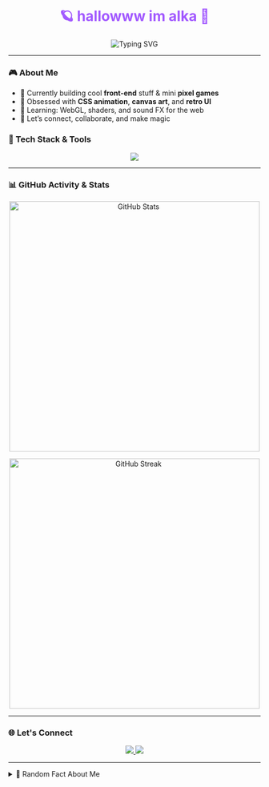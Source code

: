 <h1 align="center" style="color:#a259ff;">🪐 hallowww im alka  👋</h1>

<p align="center">
  <img src="https://readme-typing-svg.herokuapp.com?font=Fira+Code&size=24&duration=3000&pause=1000&color=A259FF&center=true&vCenter=true&width=500&lines=Hi,+I'm+Alka+.;Creative+Dev+%7C+Game+Builder+%7C+Pixel+Lover.;Let’s+create+something+beautiful!" alt="Typing SVG" />
</p>

---

### 🎮 About Me
- 🔭 Currently building cool **front-end** stuff & mini **pixel games**
- 🎨 Obsessed with **CSS animation**, **canvas art**, and **retro UI**
- 🌱 Learning: WebGL, shaders, and sound FX for the web
- 💬 Let’s connect, collaborate, and make magic

### 🧠 Tech Stack & Tools
<p align="center">
  <img src="https://skillicons.dev/icons?i=html,css,js,ts,react,nextjs,python,figma,git" />
</p>

---

### 📊 GitHub Activity & Stats

<div style="text-align: center;">

  <!-- GitHub Stats -->
  <img 
    src="https://github-readme-stats.vercel.app/api?username=Alkapensemyu&show_icons=true&theme=dark" 
    alt="GitHub Stats"
    width="500"
  />

  <!-- GitHub Streak -->
  <img 
    src="https://streak-stats.demolab.com?user=Alkapensemyu&theme=dark&date_format=M%20j%5B%2C%20Y%5D" 
    alt="GitHub Streak"
    width="500"
  />


</div>


---

### 🌐 Let's Connect

<p align="center">
  <a href="https://www.instagram.com/alkaaynn?igsh=MXU4aGM2cjdtMG15OA==">
    <img src="https://img.shields.io/badge/Instagram-833AB4?style=for-the-badge&logo=instagram&logoColor=white"/>
  </a>
  <a href="mailto: inialkaamwehehe@gmail.com">
    <img src="https://img.shields.io/badge/Gmail-A259FF?style=for-the-badge&logo=gmail&logoColor=white"/>
  </a>
</p>

---

<details>
<summary>🧩 Random Fact About Me</summary>

> _"Some people use code to solve problems. I use it to create tiny worlds."_

</details>

